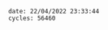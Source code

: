 

                date: 22/04/2022 23:33:44
                cycles: 56460

                         